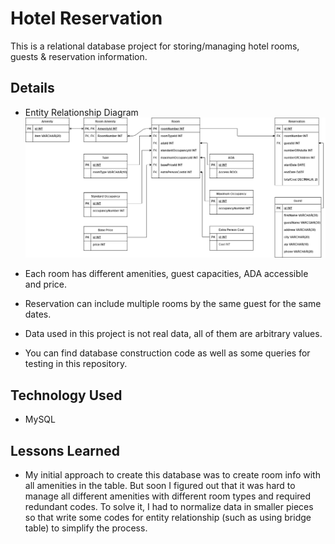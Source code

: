 
# Hotel Reservation
This is a relational database project for storing/managing hotel rooms, guests & reservation information.


## Details
- Entity Relationship Diagram
![App Screenshot](https://github.com/hoon0661/HotelReservation/blob/main/hotelReservationERD.png?raw=true)

- Each room has different amenities, guest capacities, ADA accessible and price.
- Reservation can include multiple rooms by the same guest for the same dates.
- Data used in this project is not real data, all of them are arbitrary values.
- You can find database construction code as well as some queries for testing in this repository.


## Technology Used

- MySQL 

## Lessons Learned

- My initial approach to create this database was to create room info with all amenities in the table. But soon I figured out that it was hard to manage all different amenities with different room types and required redundant codes. To solve it, I had to normalize data in smaller pieces so that write some codes for entity relationship (such as using bridge table) to simplify the process.   



